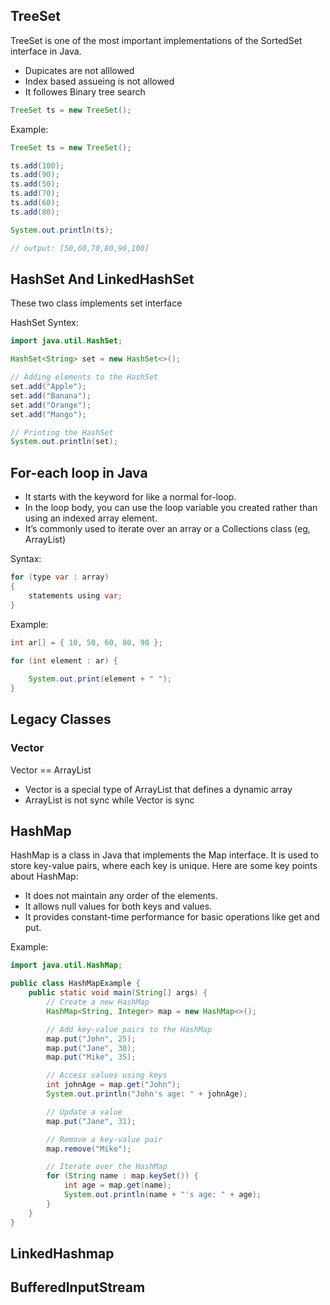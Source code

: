## TreeSet

TreeSet is one of the most important implementations of the SortedSet interface in Java.

- Dupicates are not alllowed
- Index based assueing is not allowed
- It followes Binary tree search

```java
TreeSet ts = new TreeSet(); 
```

Example:
```java
TreeSet ts = new TreeSet();

ts.add(100);
ts.add(90);
ts.add(50);
ts.add(70);
ts.add(60);
ts.add(80);

System.out.println(ts);

// output: [50,60,70,80,90,100]
```

## HashSet And LinkedHashSet

These two class implements set interface

HashSet Syntex:
```java
import java.util.HashSet;

HashSet<String> set = new HashSet<>();

// Adding elements to the HashSet
set.add("Apple");
set.add("Banana");
set.add("Orange");
set.add("Mango");

// Printing the HashSet
System.out.println(set);
```

## For-each loop in Java

- It starts with the keyword for like a normal for-loop.
- In the loop body, you can use the loop variable you created rather than using an indexed array element. 
- It’s commonly used to iterate over an array or a Collections class (eg, ArrayList)

Syntax: 
```java
for (type var : array) 
{ 
    statements using var;
}
```

Example:
```java
int ar[] = { 10, 50, 60, 80, 90 }; 
  
for (int element : ar) {

    System.out.print(element + " "); 
}
```

## Legacy Classes

### Vector
Vector == ArrayList

- Vector is a special type of ArrayList that defines a dynamic array
- ArrayList is not sync while Vector is sync

## HashMap

HashMap is a class in Java that implements the Map interface. It is used to store key-value pairs, where each key is unique. Here are some key points about HashMap:

- It does not maintain any order of the elements.
- It allows null values for both keys and values.
- It provides constant-time performance for basic operations like get and put.

Example:
```java
import java.util.HashMap;

public class HashMapExample {
    public static void main(String[] args) {
        // Create a new HashMap
        HashMap<String, Integer> map = new HashMap<>();

        // Add key-value pairs to the HashMap
        map.put("John", 25);
        map.put("Jane", 30);
        map.put("Mike", 35);

        // Access values using keys
        int johnAge = map.get("John");
        System.out.println("John's age: " + johnAge);

        // Update a value
        map.put("Jane", 31);

        // Remove a key-value pair
        map.remove("Mike");

        // Iterate over the HashMap
        for (String name : map.keySet()) {
            int age = map.get(name);
            System.out.println(name + "'s age: " + age);
        }
    }
}
```
## LinkedHashmap



## BufferedInputStream




